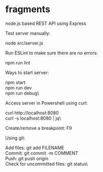 # fragments

node.js based REST API using Express

Test server manually:

node src/server.js

Run ESLint to make sure there are no errors:

npm run lint

Ways to start server:

npm start\
npm run dev\
npm run debug\

Access server in Powershell using curl:

curl http://localhost:8080\
curl -s localhost:8080 | jq\

Create/remove a breakpoint: F9

Using git:

Add files: git add FILENAME\
Commit: git commit -m COMMENT\
Push: git push origin\
Check for uncommitted files: git status\
